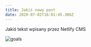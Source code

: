```yaml
---
title: Jakiś nowy post
date: 2020-07-02T16:01:45.306Z
---
```

Jakiś tekst wpisany przez Netlify CMS

![goals](/uploads/photo_2020-07-02_18-02-47.jpg)